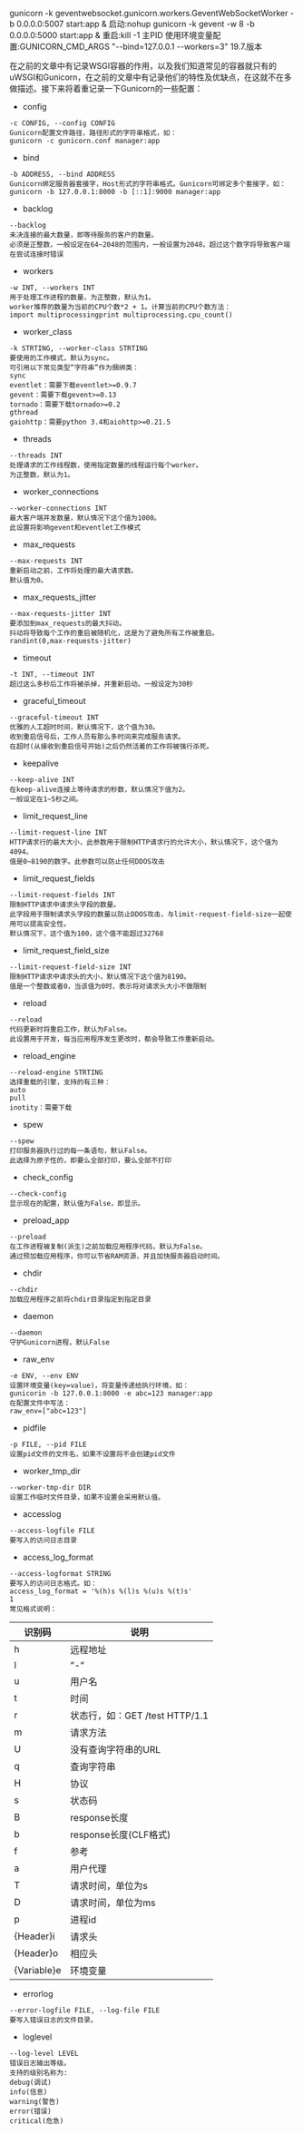gunicorn -k geventwebsocket.gunicorn.workers.GeventWebSocketWorker -b 0.0.0.0:5007 start:app &
启动:nohup gunicorn -k gevent -w 8 -b 0.0.0.0:5000 start:app &
重启:kill -1 主PID
使用环境变量配置:GUNICORN_CMD_ARGS "--bind=127.0.0.1 --workers=3" 19.7.版本





在之前的文章中有记录WSGI容器的作用，以及我们知道常见的容器就只有的uWSGI和Gunicorn，在之前的文章中有记录他们的特性及优缺点，在这就不在多做描述。接下来将着重记录一下Gunicorn的一些配置：

- config
```
-c CONFIG, --config CONFIG
Gunicorn配置文件路径，路径形式的字符串格式，如：
gunicorn -c gunicorn.conf manager:app
```

- bind
```
-b ADDRESS, --bind ADDRESS
Gunicorn绑定服务器套接字，Host形式的字符串格式。Gunicorn可绑定多个套接字，如：
gunicorn -b 127.0.0.1:8000 -b [::1]:9000 manager:app
```


- backlog
```
--backlog
未决连接的最大数量，即等待服务的客户的数量。
必须是正整数，一般设定在64~2048的范围内，一般设置为2048，超过这个数字将导致客户端在尝试连接时错误
```

- workers
```
-w INT, --workers INT
用于处理工作进程的数量，为正整数，默认为1。
worker推荐的数量为当前的CPU个数*2 + 1。计算当前的CPU个数方法：
import multiprocessingprint multiprocessing.cpu_count()
```

- worker_class
```
-k STRTING, --worker-class STRTING
要使用的工作模式，默认为sync。
可引用以下常见类型“字符串”作为捆绑类：
sync
eventlet：需要下载eventlet>=0.9.7
gevent：需要下载gevent>=0.13
tornado：需要下载tornado>=0.2
gthread
gaiohttp：需要python 3.4和aiohttp>=0.21.5
```

- threads
```
--threads INT
处理请求的工作线程数，使用指定数量的线程运行每个worker。
为正整数，默认为1。
```

- worker_connections
```
--worker-connections INT
最大客户端并发数量，默认情况下这个值为1000。
此设置将影响gevent和eventlet工作模式
```

- max_requests
```
--max-requests INT
重新启动之前，工作将处理的最大请求数。
默认值为0。
```

- max_requests_jitter
```
--max-requests-jitter INT
要添加到max_requests的最大抖动。
抖动将导致每个工作的重启被随机化，这是为了避免所有工作被重启。
randint(0,max-requests-jitter)
```

- timeout
```
-t INT, --timeout INT
超过这么多秒后工作将被杀掉，并重新启动。一般设定为30秒
```

- graceful_timeout
```
--graceful-timeout INT
优雅的人工超时时间，默认情况下，这个值为30。
收到重启信号后，工作人员有那么多时间来完成服务请求。
在超时(从接收到重启信号开始)之后仍然活着的工作将被强行杀死。
```

- keepalive
```
--keep-alive INT
在keep-alive连接上等待请求的秒数，默认情况下值为2。
一般设定在1~5秒之间。
```

- limit_request_line
```
--limit-request-line INT
HTTP请求行的最大大小，此参数用于限制HTTP请求行的允许大小，默认情况下，这个值为4094。
值是0~8190的数字。此参数可以防止任何DDOS攻击
```

- limit_request_fields
```
--limit-request-fields INT
限制HTTP请求中请求头字段的数量。
此字段用于限制请求头字段的数量以防止DDOS攻击，与limit-request-field-size一起使用可以提高安全性。
默认情况下，这个值为100，这个值不能超过32768
```

- limit_request_field_size
```
--limit-request-field-size INT
限制HTTP请求中请求头的大小，默认情况下这个值为8190。
值是一个整数或者0，当该值为0时，表示将对请求头大小不做限制
```

- reload
```
--reload
代码更新时将重启工作，默认为False。
此设置用于开发，每当应用程序发生更改时，都会导致工作重新启动。
```

- reload_engine
```
--reload-engine STRTING
选择重载的引擎，支持的有三种：
auto
pull
inotity：需要下载
```

- spew
```
--spew
打印服务器执行过的每一条语句，默认False。
此选择为原子性的，即要么全部打印，要么全部不打印
```

- check_config
```
--check-config
显示现在的配置，默认值为False，即显示。
```

- preload_app
```
--preload
在工作进程被复制(派生)之前加载应用程序代码，默认为False。
通过预加载应用程序，你可以节省RAM资源，并且加快服务器启动时间。
```

- chdir
```
--chdir
加载应用程序之前将chdir目录指定到指定目录
```

- daemon
```
--daemon
守护Gunicorn进程，默认False
```

- raw_env
```
-e ENV, --env ENV
设置环境变量(key=value)，将变量传递给执行环境，如：
gunicorin -b 127.0.0.1:8000 -e abc=123 manager:app
在配置文件中写法：
raw_env=["abc=123"]
```

- pidfile
```
-p FILE, --pid FILE
设置pid文件的文件名，如果不设置将不会创建pid文件
```

- worker_tmp_dir
```
--worker-tmp-dir DIR
设置工作临时文件目录，如果不设置会采用默认值。
```

- accesslog
```
--access-logfile FILE
要写入的访问日志目录
```

- access_log_format
```
--access-logformat STRING
要写入的访问日志格式。如：
access_log_format = '%(h)s %(l)s %(u)s %(t)s'
1
常见格式说明：
```
识别码|说明
-|-
h|远程地址
l|“-“
u|用户名
t|时间
r|状态行，如：GET /test HTTP/1.1
m|请求方法
U|没有查询字符串的URL
q|查询字符串
H|协议
s|状态码
B|response长度
b|response长度(CLF格式)
f|参考
a|用户代理
T|请求时间，单位为s
D|请求时间，单位为ms
p|进程id
{Header}i|请求头
{Header}o|相应头
{Variable}e|环境变量

- errorlog
```
--error-logfile FILE, --log-file FILE
要写入错误日志的文件目录。
```

- loglevel
```
--log-level LEVEL
错误日志输出等级。
支持的级别名称为:
debug(调试)
info(信息)
warning(警告)
error(错误)
critical(危急)
```

